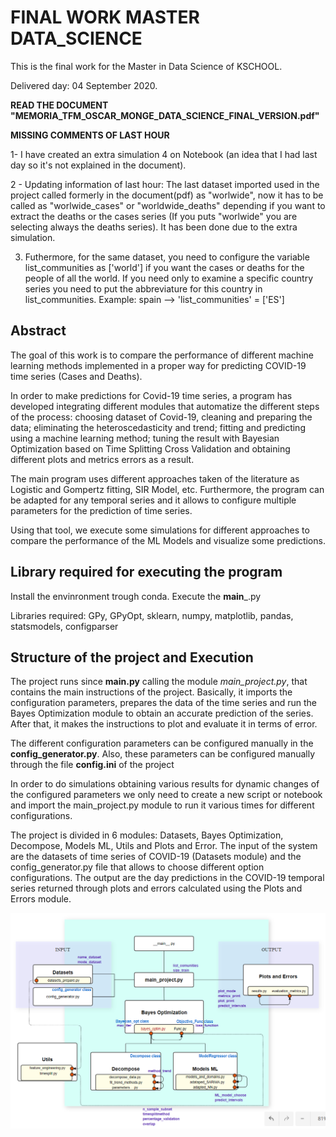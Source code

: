 # FINAL WORK MASTER DATA_SCIENCE 
This is the final work for the Master in Data Science of KSCHOOL.

Delivered day: 04 September 2020.

**READ THE DOCUMENT "MEMORIA_TFM_OSCAR_MONGE_DATA_SCIENCE_FINAL_VERSION.pdf"**

**MISSING COMMENTS OF LAST HOUR**

1- I have created an extra simulation 4 on Notebook (an idea that I had last day so it's not explained in the document).

2 - Updating information of last hour: The last dataset imported used in the project called formerly in the document(pdf) as "worlwide", now it has to be called as 
"worlwide_cases" or "worldwide_deaths" depending if you want to extract the deaths or the cases series (If you puts "worlwide" you are selecting always the deaths series). It has been done due to the extra simulation.

3. Futhermore, for the same dataset, you need to configure the variable list_communities as ['world'] if you want the cases or deaths for the people of all the world. If you need only to examine a specific country series you need to put the abbreviature for this country in list_communities. Example: spain --> 'list_communities' = ['ES']


## **Abstract**
 
The goal of this work is to compare the performance of different machine learning methods implemented in a proper way for predicting COVID-19 time series (Cases and Deaths). 

In order to make predictions for Covid-19 time series, a program has developed integrating different modules that automatize the different steps of the process: choosing dataset of Covid-19, cleaning and preparing the data; eliminating the heteroscedasticity and trend; fitting and predicting using a machine learning method; tuning the result with Bayesian Optimization based on Time Splitting Cross Validation and obtaining different plots and metrics errors as a result. 

The main program uses different approaches taken of the literature as Logistic and Gompertz fitting, SIR Model, etc. Furthermore, the program can be adapted for any temporal series and it allows to configure multiple parameters for the prediction of time series. 

Using that tool, we execute some simulations for different approaches to compare the performance of the ML Models and visualize some predictions.  
 
 
## **Library required for executing the program**

Install the envinronment trough conda. Execute the __main___.py

Libraries required: GPy, GPyOpt, sklearn, numpy, matplotlib, pandas, statsmodels, configparser 

## **Structure of the project and Execution**

The project runs since **__main__.py** calling the module *main_project.py*, that contains the main instructions of the project. Basically, it imports the configuration parameters, prepares the data of the time series and run the Bayes Optimization module to obtain an accurate prediction of the series. After that, it makes the instructions to plot and evaluate it in terms of error. 

The different configuration parameters can be configured manually in the **config_generator.py**. Also, these parameters can be configured manually through the file **config.ini** of the project

In order to do simulations obtaining various results for dynamic changes of the configured parameters we only need to create a new script or notebook and import the main_project.py module to run it various times for different configurations.

The project is divided in 6 modules: Datasets, Bayes Optimization, Decompose, Models ML, Utils and Plots and Error. The input of the system are the datasets of time series of COVID-19 (Datasets module) and the config_generator.py file that allows to choose different option configurations. The output are the day predictions in the COVID-19 temporal series returned through plots and errors calculated using the Plots and Errors module. 

![PROGRAMM STRUCTURE](https://github.com/OscarMongeVillora/FINAL_WORK_MASTER_DATA_SCIENCE/blob/master/Other_files/ESQUEMA_TFM2.PNG)


